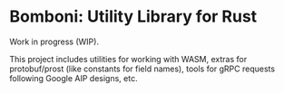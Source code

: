 # Bomboni: Utility Library for Rust

Work in progress (WIP).

This project includes utilities for working with WASM, extras for protobuf/prost
(like constants for field names), tools for gRPC requests following Google AIP
designs, etc.
